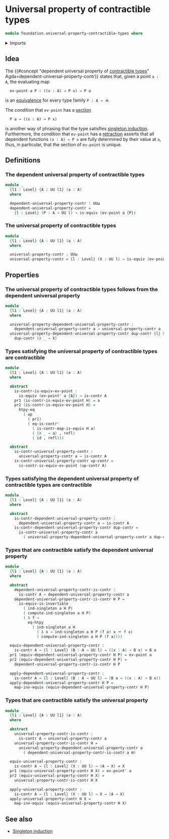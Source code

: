 # Universal property of contractible types

```agda
module foundation.universal-property-contractible-types where
```

<details><summary>Imports</summary>

```agda
open import foundation.action-on-identifications-functions
open import foundation.dependent-pair-types
open import foundation.universe-levels

open import foundation-core.contractible-maps
open import foundation-core.contractible-types
open import foundation-core.equivalences
open import foundation-core.function-extensionality
open import foundation-core.function-types
open import foundation-core.identity-types
open import foundation-core.singleton-induction
```

</details>

## Idea

The
{{#concept "dependent universal property of [contractible types](foundation-core.contractible-types.md)" Agda=dependent-universal-property-contr}}
states that, given a point `a : A`, the evaluating map

```text
  ev-point a P : ((x : A) → P x) → P a
```

is an [equivalence](foundation-core.equivalences.md) for every type family
`P : A → 𝒰`.

The condition that `ev-point` has a [section](foundation-core.sections.md)

```text
  P a → ((x : A) → P x)
```

is another way of phrasing that the type satisfies
[singleton induction](foundation-core.singleton-induction.md). Furthermore, the
condition that `ev-point` has a [retraction](foundation-core.retractions.md)
asserts that all dependent functions `(x : A) → P x` are fully determined by
their value at `a`, thus, in particular, that the section of `ev-point` is
unique.

## Definitions

### The dependent universal property of contractible types

```agda
module _
  {l1 : Level} {A : UU l1} (a : A)
  where

  dependent-universal-property-contr : UUω
  dependent-universal-property-contr =
    {l : Level} (P : A → UU l) → is-equiv (ev-point a {P})
```

### The universal property of contractible types

```agda
module _
  {l1 : Level} {A : UU l1} (a : A)
  where

  universal-property-contr : UUω
  universal-property-contr = {l : Level} (X : UU l) → is-equiv (ev-point' a {X})
```

## Properties

### The universal property of contractible types follows from the dependent universal property

```agda
module _
  {l1 : Level} {A : UU l1} (a : A)
  where

  universal-property-dependent-universal-property-contr :
    dependent-universal-property-contr a → universal-property-contr a
  universal-property-dependent-universal-property-contr dup-contr {l} X =
    dup-contr (λ _ → X)
```

### Types satisfying the universal property of contractible types are contractible

```agda
module _
  {l1 : Level} {A : UU l1} (a : A)
  where

  abstract
    is-contr-is-equiv-ev-point :
      is-equiv (ev-point' a {A}) → is-contr A
    pr1 (is-contr-is-equiv-ev-point H) = a
    pr2 (is-contr-is-equiv-ev-point H) =
      htpy-eq
        ( ap
          ( pr1)
          ( eq-is-contr'
            ( is-contr-map-is-equiv H a)
            ( (λ _ → a) , refl)
            ( id , refl)))

  abstract
    is-contr-universal-property-contr :
      universal-property-contr a → is-contr A
    is-contr-universal-property-contr up-contr =
      is-contr-is-equiv-ev-point (up-contr A)
```

### Types satisfying the dependent universal property of contractible types are contractible

```agda
module _
  {l1 : Level} {A : UU l1} (a : A)
  where

  abstract
    is-contr-dependent-universal-property-contr :
      dependent-universal-property-contr a → is-contr A
    is-contr-dependent-universal-property-contr dup-contr =
      is-contr-universal-property-contr a
        ( universal-property-dependent-universal-property-contr a dup-contr)
```

### Types that are contractible satisfy the dependent universal property

```agda
module _
  {l1 : Level} {A : UU l1} (a : A)
  where

  abstract
    dependent-universal-property-contr-is-contr :
      is-contr A → dependent-universal-property-contr a
    dependent-universal-property-contr-is-contr H P =
      is-equiv-is-invertible
        ( ind-singleton a H P)
        ( compute-ind-singleton a H P)
        ( λ f →
          eq-htpy
            ( ind-singleton a H
              ( λ x → ind-singleton a H P (f a) x ＝ f x)
              ( compute-ind-singleton a H P (f a))))

  equiv-dependent-universal-property-contr :
    is-contr A → {l : Level} (B : A → UU l) → ((x : A) → B x) ≃ B a
  pr1 (equiv-dependent-universal-property-contr H P) = ev-point a
  pr2 (equiv-dependent-universal-property-contr H P) =
    dependent-universal-property-contr-is-contr H P

  apply-dependent-universal-property-contr :
    is-contr A → {l : Level} (B : A → UU l) → (B a → ((x : A) → B x))
  apply-dependent-universal-property-contr H P =
    map-inv-equiv (equiv-dependent-universal-property-contr H P)
```

### Types that are contractible satisfy the universal property

```agda
module _
  {l1 : Level} {A : UU l1} (a : A)
  where

  abstract
    universal-property-contr-is-contr :
      is-contr A → universal-property-contr a
    universal-property-contr-is-contr H =
      universal-property-dependent-universal-property-contr a
        ( dependent-universal-property-contr-is-contr a H)

  equiv-universal-property-contr :
    is-contr A → {l : Level} (X : UU l) → (A → X) ≃ X
  pr1 (equiv-universal-property-contr H X) = ev-point' a
  pr2 (equiv-universal-property-contr H X) =
    universal-property-contr-is-contr H X

  apply-universal-property-contr :
    is-contr A → {l : Level} (X : UU l) → X → (A → X)
  apply-universal-property-contr H X =
    map-inv-equiv (equiv-universal-property-contr H X)
```

## See also

- [Singleton induction](foundation-core.singleton-induction.md)
